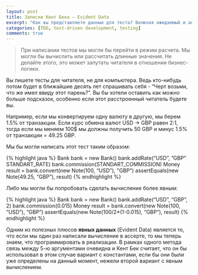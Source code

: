 ```yaml
---
layout: post
title: Записки Кент Бека — Evident Data
excerpt: "Как вы представляете данные для теста? Включая ожидаемый и актуальный результаты, пытаясь сделать их связь между собой очевидной."
categories: [TDD, test-driven development, testing]
comments: true
---
```


> При написании тестов мы могли бы перейти в режим расчета. Мы могли бы вычислить или рассчитать длинные значения. Не делайте этого, это может запутать читателя в отношении бизнес-логики.

Вы пишете тесты для читателя, не для компьютера. Ведь кто-нибудь потом будет в ближайшие десять лет спрашивать себя - “Черт возьми, что же имел ввиду этот парень?”. Вы бы хотели оставить как можно больше подсказок, особенно если этот расстроенный читатель будете вы.

Например, если мы конвертируем одну валюту в другую, мы берем 1.5% от транзакции. Если курс обмена валют USD -> GBP равен 2:1, тогда если мы меняем 100$ мы должны получить 50 GBP и минус 1.5% от транзакции = 49.25 GBP. 

Мы бы могли написать этот тест таким образом:

{% highlight java %}
Bank bank = new Bank()
bank.addRate(“USD”, ”GBP" STANDART_RATE)
bank.commission(STANDART_COMMISSION)
Money result = bank.convert(new Note(100, “USD”), "GBP”)
assertEquals(new Note(49.25, “GBP”), result)
{% endhighlight %}

Либо мы могли бы попробовать сделать вычисление более явным:

{% highlight java %}
Bank bank = new Bank()
bank.addRate(“USD”, “GBP”, 2)
bank.commission(0.015)
Money result = bank.convert(new Note(100, “USD”), “GBP”)
assertEquals(new Note(100/2*(1-0.015), “GBP”), result)
{% endhighlight %}

Одним из полезных плюсов <b>явных данных</b> (Evident Data) является то, что если мы один раз написали вычисление в ассерте, то мы теперь знаем, что программировать в реализации. В рамках одного метода связь между 5-ю аргументами очевидна и Кент Бек считает, что он бы использовал в этом случае вариант с константами, если бы они были уже определены на данный момент, нежели второй вариант с явным вычислением.
